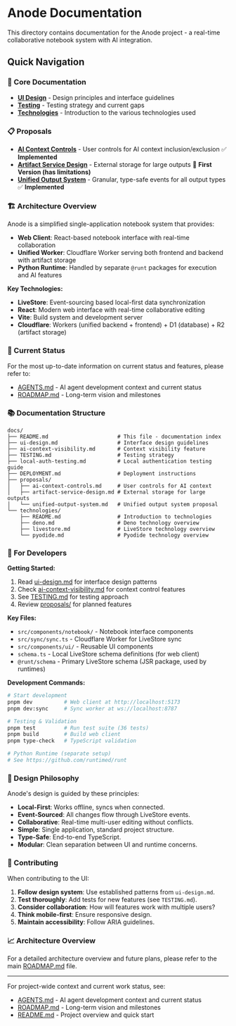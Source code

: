 # Anode Documentation

This directory contains documentation for the Anode project - a real-time
collaborative notebook system with AI integration.

## Quick Navigation

### 📖 Core Documentation

- **[UI Design](./ui-design.md)** - Design principles and interface guidelines
- **[Testing](./TESTING.md)** - Testing strategy and current gaps
- **[Technologies](./technologies/README.md)** - Introduction to the various technologies used

### 📋 Proposals

- **[AI Context Controls](./proposals/ai-context-controls.md)** - User controls
  for AI context inclusion/exclusion ✅ **Implemented**
- **[Artifact Service Design](./proposals/artifact-service-design.md)** - 
  External storage for large outputs 🚧 **First Version (has limitations)**
- **[Unified Output System](./proposals/unified-output-system.md)** - 
  Granular, type-safe events for all output types ✅ **Implemented**

### 🏗️ Architecture Overview

Anode is a simplified single-application notebook system that provides:

- **Web Client**: React-based notebook interface with real-time collaboration
- **Unified Worker**: Cloudflare Worker serving both frontend and backend with artifact storage
- **Python Runtime**: Handled by separate `@runt` packages for execution and AI
  features

**Key Technologies:**

- **LiveStore**: Event-sourcing based local-first data synchronization
- **React**: Modern web interface with real-time collaborative editing
- **Vite**: Build system and development server
- **Cloudflare**: Workers (unified backend + frontend) + D1 (database) + R2 (artifact storage)

### 🚀 Current Status

For the most up-to-date information on current status and features, please refer to:

- [AGENTS.md](../AGENTS.md) - AI agent development context and current status
- [ROADMAP.md](../ROADMAP.md) - Long-term vision and milestones

### 📚 Documentation Structure

```
docs/
├── README.md                      # This file - documentation index
├── ui-design.md                   # Interface design guidelines
├── ai-context-visibility.md       # Context visibility feature
├── TESTING.md                     # Testing strategy
├── local-auth-testing.md          # Local authentication testing guide
├── DEPLOYMENT.md                  # Deployment instructions
├── proposals/
│   ├── ai-context-controls.md     # User controls for AI context
│   ├── artifact-service-design.md # External storage for large outputs
│   └── unified-output-system.md   # Unified output system proposal
└── technologies/
    ├── README.md                  # Introduction to technologies
    ├── deno.md                    # Deno technology overview
    ├── livestore.md               # LiveStore technology overview
    └── pyodide.md                 # Pyodide technology overview
```

### 🔧 For Developers

**Getting Started:**

1. Read [ui-design.md](./ui-design.md) for interface design patterns
2. Check [ai-context-visibility.md](./ai-context-visibility.md) for context
   control features
3. See [TESTING.md](./TESTING.md) for testing approach
4. Review [proposals/](./proposals/) for planned features

**Key Files:**

- `src/components/notebook/` - Notebook interface components
- `src/sync/sync.ts` - Cloudflare Worker for LiveStore sync
- `src/components/ui/` - Reusable UI components
- `schema.ts` - Local LiveStore schema definitions (for web client)
- `@runt/schema` - Primary LiveStore schema (JSR package, used by runtimes)

**Development Commands:**

```bash
# Start development
pnpm dev          # Web client at http://localhost:5173
pnpm dev:sync     # Sync worker at ws://localhost:8787

# Testing & Validation
pnpm test         # Run test suite (36 tests)
pnpm build        # Build web client
pnpm type-check   # TypeScript validation

# Python Runtime (separate setup)
# See https://github.com/runtimed/runt
```

### 🧠 Design Philosophy

Anode's design is guided by these principles:

- **Local-First**: Works offline, syncs when connected.
- **Event-Sourced**: All changes flow through LiveStore events.
- **Collaborative**: Real-time multi-user editing without conflicts.
- **Simple**: Single application, standard project structure.
- **Type-Safe**: End-to-end TypeScript.
- **Modular**: Clean separation between UI and runtime concerns.

### 🤝 Contributing

When contributing to the UI:

1.  **Follow design system**: Use established patterns from `ui-design.md`.
2.  **Test thoroughly**: Add tests for new features (see `TESTING.md`).
3.  **Consider collaboration**: How will features work with multiple users?
4.  **Think mobile-first**: Ensure responsive design.
5.  **Maintain accessibility**: Follow ARIA guidelines.

### 📈 Architecture Overview

For a detailed architecture overview and future plans, please refer to the main [ROADMAP.md](../ROADMAP.md) file.

---

For project-wide context and current work status, see:

- [AGENTS.md](../AGENTS.md) - AI agent development context and current status
- [ROADMAP.md](../ROADMAP.md) - Long-term vision and milestones
- [README.md](../README.md) - Project overview and quick start
